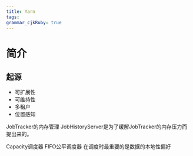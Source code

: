 ```yaml
---
title: Yarn
tags: 
grammar_cjkRuby: true
---
```

# 简介

## 起源

- 可扩展性
- 可维持性
- 多租户
- 位置感知


JobTracker的内存管理
JobHistoryServer是为了缓解JobTracker的内存压力而提出来的。


Capacity调度器
FIFO公平调度器    在调度时最重要的是数据的本地性偏好
